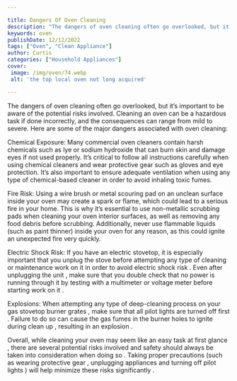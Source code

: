 ```yaml
---

title: Dangers Of Oven Cleaning
description: "The dangers of oven cleaning often go overlooked, but it’s important to be aware of the potential risks involved. Cleaning an oven...get more info"
keywords: oven
publishDate: 12/12/2022
tags: ["Oven", "Clean Appliance"]
author: Curtis
categories: ["Household Appliances"]
cover: 
 image: /img/oven/74.webp
 alt: 'the top local oven not long acquired'

---
```


The dangers of oven cleaning often go overlooked, but it’s important to be aware of the potential risks involved. Cleaning an oven can be a hazardous task if done incorrectly, and the consequences can range from mild to severe. Here are some of the major dangers associated with oven cleaning:

Chemical Exposure: Many commercial oven cleaners contain harsh chemicals such as lye or sodium hydroxide that can burn skin and damage eyes if not used properly. It’s critical to follow all instructions carefully when using chemical cleaners and wear protective gear such as gloves and eye protection. It’s also important to ensure adequate ventilation when using any type of chemical-based cleaner in order to avoid inhaling toxic fumes.

Fire Risk: Using a wire brush or metal scouring pad on an unclean surface inside your oven may create a spark or flame, which could lead to a serious fire in your home. This is why it’s essential to use non-metallic scrubbing pads when cleaning your oven interior surfaces, as well as removing any food debris before scrubbing. Additionally, never use flammable liquids (such as paint thinner) inside your oven for any reason, as this could ignite an unexpected fire very quickly. 

Electric Shock Risk: If you have an electric stovetop, it is especially important that you unplug the stove before attempting any type of cleaning or maintenance work on it in order to avoid electric shock risk . Even after unplugging the unit , make sure that you double check that no power is running through it by testing with a multimeter or voltage meter before starting work on it . 

Explosions: When attempting any type of deep-cleaning process on your gas stovetop burner grates , make sure that all pilot lights are turned off first . Failure to do so can cause the gas fumes in the burner holes to ignite during clean up , resulting in an explosion . 

Overall, while cleaning your oven may seem like an easy task at first glance , there are several potential risks involved and safety should always be taken into consideration when doing so . Taking proper precautions (such as wearing protective gear , unplugging appliances and turning off pilot lights ) will help minimize these risks significantly .
